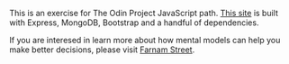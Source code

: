 This is an exercise for The Odin Project JavaScript path. [This site](https://calm-brushlands-83436.onrender.com/) is built with Express, MongoDB, Bootstrap and a handful of dependencies.

If you are interesed in learn more about how mental models can help you make better decisions, please visit [Farnam Street](https://fs.blog/).
